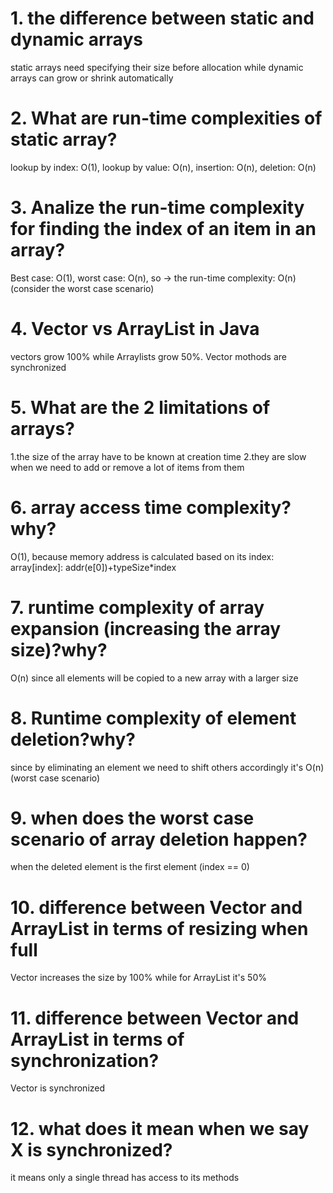 # 1. the difference between static and dynamic arrays
static arrays need specifying their size before allocation while dynamic arrays can grow or shrink automatically

# 2. What are run-time complexities of static array?
lookup by index: O(1), lookup by value: O(n), insertion: O(n), deletion: O(n)

# 3. Analize the run-time complexity for finding the index of an item in an array?
Best case: O(1), worst case: O(n), so -> the run-time complexity: O(n) (consider the worst case scenario)

# 4. Vector vs ArrayList in Java
 vectors grow 100% while Arraylists grow 50%. Vector mothods are synchronized

# 5. What are the 2 limitations of arrays?
1.the size of the array have to be known at creation time 2.they are slow when we need to add or remove a lot of items from them 

# 6. array access time complexity? why?
O(1), because memory address is calculated based on its index: array[index]: addr(e[0])+typeSize*index

# 7. runtime complexity of array expansion (increasing the array size)?why?
O(n) since all elements will be copied to a new array with a larger size

# 8. Runtime complexity of element deletion?why?
since by eliminating an element we need to shift others accordingly it's O(n) (worst case scenario)

# 9. when does the worst case scenario of array deletion happen?
when the deleted element is the first element (index == 0)

# 10. difference between Vector and ArrayList in terms of resizing when full
Vector increases the size by 100% while for ArrayList it's 50%

# 11. difference between Vector and ArrayList in terms of synchronization?
Vector is synchronized

# 12. what does it mean when we say X is synchronized?
it means only a single thread has access to its methods


